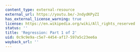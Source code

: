 ```yaml
---
content_type: external-resource
external_url: https://youtu.be/-JndydKPyZI
has_external_license_warning: true
license: https://en.wikipedia.org/wiki/All_rights_reserved
status: ''
title: 'Regression: Part 1 of 2'
uid: 0c9c9e9a-c5e7-4454-af17-597a5c23ee6a
wayback_url: ''
---
```

